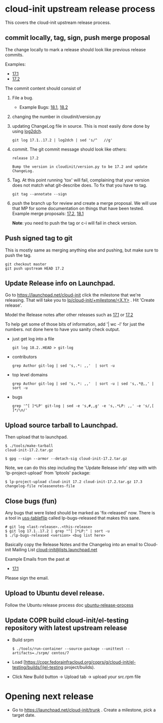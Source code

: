 # cloud-init upstream release process

This covers the cloud-init upstream release process.

## commit locally, tag, sign, push merge proposal
The change locally to mark a release should look like previous release
commits.

Examples:

 * [17.1](https://git.launchpad.net/cloud-init/commit/?id=17.1)
 * [17.2](https://git.launchpad.net/cloud-init/commit/?id=17.1)
 
The commit content should consist of

 1. File a bug.
 
    * Example Bugs: [18.1](https://pad.lv/1751145), [18.2](https://bugs.launchpad.net/bugs/1759318)
 
 2. changing the number in cloudinit/version.py
 3. updating ChangeLog file in source.
    This is most easily done done by using [log2dch](https://gist.github.com/smoser/813c84bc7a79efc75d3f7fc2f383f12f).
    
        git log 17.1..17.2 | log2dch | sed 's/^   //g'
        
 4. commit.  The git commit message should look like others:

        release 17.2
        
        Bump the version in cloudinit/version.py to be 17.2 and update ChangeLog.
        
 5. Tag.  At this point running 'tox' will fail, complaining that your version does not match what git-describe does.  To fix that you have to tag.

        git tag --annotate --sign

 6. push the branch up for review and create a merge proposal.  We will use that MP for some documentation on things that have been tested.
    Example merge proposals: [17.2](https://code.launchpad.net/~smoser/cloud-init/+git/cloud-init/+merge/335233), [18.1](https://code.launchpad.net/~smoser/cloud-init/+git/cloud-init/+merge/338588)
    
    **Note**: you need to push the tag or c-i will fail in check version.
    
## Push signed tag to git
This is mostly same as merging anything else and pushing, but make sure to push the tag.

    git checkout master
    git push upstream HEAD 17.2
    
## Update Release info on Launchpad.
Go to https://launchpad.net/cloud-init click the milestone that we're releasing.  That will take you to [lp/cloud-init/+milestone/<X.Y>](http://launchpad.net/cloud-init/+milestone/17.2) .  Hit 'Create release'.

 Model the Release notes after other releases such as [17.1](https://launchpad.net/cloud-init/+milestone/17.1/) or [17.2](https://launchpad.net/cloud-init/+milestone/17.2)

To help get some of those bits of information, add '| wc -l' for just the numbers. not done here to have you sanity check output.

  * just get log into a file

        git log 18.2..HEAD > git-log

  * contributors

        grep Author git-log | sed 's,.*: ,,'  | sort -u

  * top level domains

        grep Author git-log | sed 's,.*: ,,'  | sort -u | sed 's,.*@,,' | sort -u

  * bugs

        grep '^[ ]*LP' git-log | sed -e 's,#,,g' -e 's,.*LP: ,,' -e 's/,[ ]*/\n/'


## Upload source tarball to Launchpad.
Then upload that to launchpad.  
    
    $ ./tools/make-tarball 
    cloud-init-17.2.tar.gz
    
    $ gpg --sign --armor --detach-sig cloud-init-17.2.tar.gz


Note, we can do this step including the 'Update Release info' step with with 'lp-project-upload' from 'lptools' package:


    $ lp-project-upload cloud-init 17.2 cloud-init-17.2.tar.gz 17.3 changelog-file releasenotes-file
    
    
## Close bugs (fun)
Any bugs that were listed should be marked as 'fix-released' now.
There is a tool in [uss-tableflip](https://github.com/CanonicalLtd/uss-tableflip) called lp-bugs-released that makes this sane.

    # git log <last-release>..<this-release>
    $ git log 17.1..17.2 | grep "^[ ]*LP:" | sort -u
    $ ./lp-bugs-released <version> <bug list here>
 
Basically copy the Release Notes and the Changelog into an email to
Cloud-init Mailing List <cloud-init@lists.launchpad.net>
   
Example Emails from the past at

 * [17.1](https://lists.launchpad.net/cloud-init/msg00106.html)
 
Please sign the email.
 

## Upload to Ubuntu devel release.
Follow the Ubuntu release process doc [ubuntu-release-process](https://gist.github.com/smoser/6391b854e6a80475aac473bba4ef0310#file-ubuntu-release-process-md)

## Update COPR build cloud-init/el-testing repository with latest upstream release
 * Build srpm

       $ ./tools/run-container --source-package --unittest --artifacts=./srpm/ centos/7

 * Load [https://copr.fedorainfracloud.org/coprs/g/cloud-init/el-testing/builds/](el-testing project/builds).
 * Click New Build button -> Upload tab -> upload your src.rpm file


# Opening next release

  * Go to https://launchpad.net/cloud-init/trunk . Create a milestone, pick a target date.
